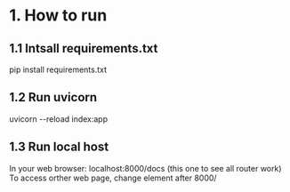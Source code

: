 # 1. How to run

## 1.1 Intsall requirements.txt

pip install requirements.txt

## 1.2 Run uvicorn

uvicorn --reload index:app

## 1.3 Run local host

In your web browser: localhost:8000/docs (this one to see all router work)
To access orther web page, change element after 8000/

